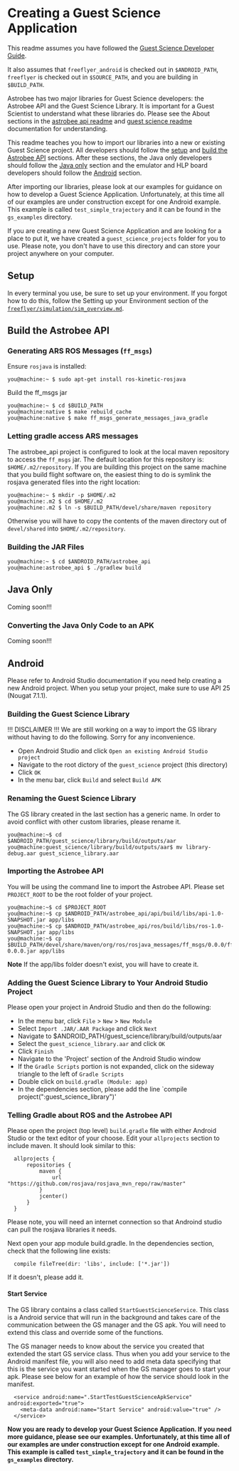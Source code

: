 # Creating a Guest Science Application

This readme assumes you have followed the
[Guest Science Developer Guide](gs_developer_guide.md).

It also assumes that `freeflyer_android` is checked out in `$ANDROID_PATH`,
`freeflyer` is checked out in `$SOURCE_PATH`, and you are building in
`$BUILD_PATH`.

Astrobee has two major libraries for Guest Science developers: the Astrobee API
and the Guest Science Library. It is important for a Guest Scientist to
understand what these libraries do. Please see the About sections in the
[astrobee api readme](astrobee_api/readme.md#about) and
[guest science readme](guest_science/README.md#about) documentation for
understanding.

This readme teaches you how to import our libraries into a new or existing
Guest Science project. All developers should follow the [setup](#setup) and
[build the Astrobee API](#build-the-astrobee-api) sections. After these
sections, the Java only developers should follow the [Java only](#java-only)
section and the emulator and HLP board developers should follow the
[Android](#Android) section.

After importing our libraries, please look at our examples for guidance on how
to develop a Guest Science Application. Unfortunately, at this time all of our
examples are under construction except for one Android example. This example
is called `test_simple_trajectory` and it can be found in the `gs_examples`
directory.

If you are creating a new Guest Science Application and are looking for a place
to put it, we have created a `guest_science_projects` folder for you to use. 
Please note, you don't have to use this directory and can store your project
anywhere on your computer.

## Setup

In every terminal you use, be sure to set up your environment. If you forgot how
to do this, follow the Setting up your Environment section of the
[`freeflyer/simulation/sim_overview.md`](https://github.com/nasa/astrobee/blob/master/simulation/sim_overview.md#setting-up-your-environment).

## Build the Astrobee API

### Generating ARS ROS Messages (`ff_msgs`)

Ensure `rosjava` is installed:

    you@machine:~ $ sudo apt-get install ros-kinetic-rosjava

Build the ff_msgs jar

    you@machine:~ $ cd $BUILD_PATH
    you@machine:native $ make rebuild_cache
    you@machine:native $ make ff_msgs_generate_messages_java_gradle

### Letting gradle access ARS messages

The astrobee_api project is configured to look at the local maven repository
to access the `ff_msgs` jar. The default location for this repository is:
`$HOME/.m2/repository`. If you are building this project on the same machine
that you build flight software on, the easiest thing to do is symlink the
rosjava generated files into the right location:

    you@machine:~ $ mkdir -p $HOME/.m2
    you@machine:.m2 $ cd $HOME/.m2
    you@machine:.m2 $ ln -s $BUILD_PATH/devel/share/maven repository

Otherwise you will have to copy the contents of the maven directory out
of `devel/shared` into `$HOME/.m2/repository`.

### Building the JAR Files

    you@machine:~ $ cd $ANDROID_PATH/astrobee_api
    you@machine:astrobee_api $ ./gradlew build

## Java Only

Coming soon!!!

<!--- Make sure to mention that java only applications will not run in SPAAAACE!-->

<!--- Don't forget to have them include the gs-stub library -->

### Converting the Java Only Code to an APK

Coming soon!!!

## Android

Please refer to Android Studio documentation if you need help creating a new
Android project. When you setup your project, make sure to use API 25
(Nougat 7.1.1).

### Building the Guest Science Library

!!! DISCLAIMER !!!
We are still working on a way to import the GS library without having to do the 
following. Sorry for any inconvenience.

 * Open Android Studio and click `Open an existing Android Studio project`
 * Navigate to the root dictory of the `guest_science` project (this directory)
 * Click `OK`
 * In the menu bar, click `Build` and select `Build APK`

### Renaming the Guest Science Library

The GS library created in the last section has a generic name. In order to avoid
conflict with other custom libraries, please rename it.

    you@machine:~$ cd $ANDROID_PATH/guest_science/library/build/outputs/aar
    you@machine:guest_science/library/build/outputs/aar$ mv library-debug.aar guest_science_library.aar

### Importing the Astrobee API

You will be using the command line to import the Astrobee API. Please set 
`PROJECT_ROOT` to be the root folder of your project.

    you@machine:~$ cd $PROJECT_ROOT
    you@machine:~$ cp $ANDROID_PATH/astrobee_api/api/build/libs/api-1.0-SNAPSHOT.jar app/libs
    you@machine:~$ cp $ANDROID_PATH/astrobee_api/ros/build/libs/ros-1.0-SNAPSHOT.jar app/libs
    you@machine:~$ cp $BUILD_PATH/devel/share/maven/org/ros/rosjava_messages/ff_msgs/0.0.0/ff_msgs-0.0.0.jar app/libs

**Note** If the app/libs folder doesn't exist, you will have to create it.

### Adding the Guest Science Library to Your Android Studio Project

Please open your project in Android Studio and then do the following:

 * In the menu bar, click `File` > `New` > `New Module`
 * Select `Import .JAR/.AAR Package` and click `Next`
 * Navigate to $ANDROID_PATH/guest_science/library/build/outputs/aar
 * Select the `guest_science_library.aar` and click `OK`
 * Click `Finish`
 * Navigate to the 'Project' section of the Android Studio window
 * If the `Gradle Scripts` portion is not expanded, click on the sideway triangle to the left of `Gradle Scripts`
 * Double click on `build.gradle (Module: app)`
 * In the dependencies section, please add the line `compile project(":guest_science_library")'

### Telling Gradle about ROS and the Astrobee API

Please open the project (top level) `build.gradle` file with either Android
Studio or the text editor of your choose. Edit your `allprojects` section to 
include maven. It should look similar to this:

  ```shell
    allprojects {
        repositories {
            maven {
                url "https://github.com/rosjava/rosjava_mvn_repo/raw/master"
            }
            jcenter()
        }
    }
  ```

Please note, you will need an internet connection so that Androind studio can
pull the rosjava libraries it needs.

Next open your app module build.gradle. In the dependencies section, check that
the following line exists:

  ```shell
    compile fileTree(dir: 'libs', include: ['*.jar'])
  ```

If it doesn't, please add it.

#### Start Service

The GS library contains a class called `StartGuestScienceService`. This class is
a Android service that will run in the background and takes care of the
communication between the GS manager and the GS apk. You will need to extend
this class and override some of the functions.

The GS manager needs to know about the service you created that extended the
start GS service class. Thus when you add your service to the Android manifest
file, you will also need to add meta data specifying that this is the service
you want started when the GS manager goes to start your apk. Please see below
for an example of how the service should look in the manifest.

  ```shell
    <service android:name=".StartTestGuestScienceApkService" android:exported="true">
      <meta-data android:name="Start Service" android:value="true" />
    </service>
  ```

**Now you are ready to develop your Guest Science Application. If you need more
guidance, please see our examples. Unfortunately, at this time all of our
examples are under construction except for one Android example. This example
is called `test_simple_trajectory` and it can be found in the `gs_examples`
directory.**
 
